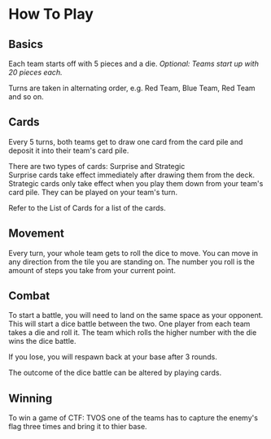 How To Play
===========
Basics
------
Each team starts off with 5 pieces and a die. *Optional: Teams start up with 20 pieces each.*

Turns are taken in alternating order, e.g. Red Team, Blue Team, Red Team and so on.

Cards
-----
Every 5 turns, both teams get to draw one card from the card pile and deposit it into their team's card pile.

There are two types of cards: Surprise and Strategic<br>
Surprise cards take effect immediately after drawing them from the deck.<br>
Strategic cards only take effect when you play them down from your team's card pile. They can be played on your team's turn.

Refer to the List of Cards for a list of the cards.

Movement
--------
Every turn, your whole team gets to roll the dice to move. You can move in any direction from the tile you are standing on.
The number you roll is the amount of steps you take from your current point.

Combat
------
To start a battle, you will need to land on the same space as your opponent. This will start a dice battle between the two. One player from each team takes a die and roll it. The team which rolls the higher number with the die wins the dice battle.

If you lose, you will respawn back at your base after 3 rounds.

The outcome of the dice battle can be altered by playing cards.

Winning
-------
To win a game of CTF: TVOS one of the teams has to capture the enemy's flag three times and bring it to thier base.
